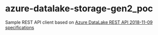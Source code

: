 # azure-datalake-storage-gen2_poc

Sample REST API client based on [Azure DataLake REST API 2018-11-09 specifications](https://github.com/Azure/azure-rest-api-specs/blob/master/specification/storage/data-plane/Microsoft.StorageDataLake/stable/2018-11-09/DataLakeStorage.json)